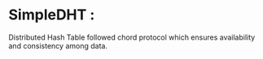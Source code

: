 SimpleDHT : 
=========


Distributed Hash Table followed chord protocol which ensures availability and consistency among data. 

